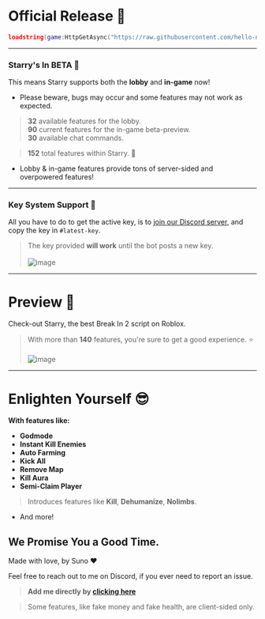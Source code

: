 # Official Release 🐋
```lua
loadstring(game:HttpGetAsync("https://raw.githubusercontent.com/hello-n-bye/starry/master/main.lua"))()
```

---

### Starry's In BETA 💫
This means Starry supports both the **lobby** and **in-game** now!
* Please beware, bugs may occur and some features may not work as expected.

> **32** available features for the lobby.**<br>90** current features for the in-game beta-preview.**<br>30** available chat commands.

> **152** total features within Starry. 💫

* Lobby & in-game features provide tons of server-sided and overpowered features!

---

### Key System Support 🥲
All you have to do to get the active key, is to [join our Discord server](https://discord.gg/Gu6NANJJWq), and copy the key in `#latest-key`.
> The key provided **will work** until the bot posts a new key.
<br><br>![image](https://github.com/hello-n-bye/starry/assets/159689944/1fcd770b-6aca-4d30-8446-679bbbaf7a7a)

---

# Preview 👀
Check-out Starry, the best Break In 2 script on Roblox.
> With more than **140** features, you're sure to get a good experience. ⭐
<br><br>![image](https://github.com/hello-n-bye/starry/assets/159689944/b95ea441-4b6e-4d13-ad87-800ffa40d2d7)

---

# Enlighten Yourself 😎
**With features like:**
* **Godmode**
* **Instant Kill Enemies**
* **Auto Farming**
* **Kick All**
* **Remove Map**
* **Kill Aura**
* **Semi-Claim Player**
> Introduces features like **Kill**, **Dehumanize**, **Nolimbs**.
* And more!
  
## We Promise You a Good Time.

Made with love, by Suno :heart:

Feel free to reach out to me on Discord, if you ever need to report an issue.
> **Add me directly by [clicking here](https://discord.com/users/1002377371892072498)**

> Some features, like fake money and fake health, are client-sided only.
